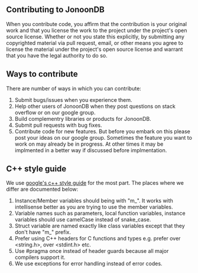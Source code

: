 ## Contributing to JonoonDB
When you contribute code, you affirm that the contribution is your original work and that you license the work to the project under the project's open source license. Whether or not you state this explicitly, by submitting any copyrighted material via pull request, email, or other means you agree to license the material under the project's open source license and warrant that you have the legal authority to do so.

## Ways to contribute
There are number of ways in which you can contribute:

1. Submit bugs/issues when you experience them.
2. Help other users of JonoonDB when they post questions on stack overflow or on our google group.
3. Build complementry libraries or products for JonoonDB.
4. Submit pull requests with bug fixes.
5. Contribute code for new features. But before you embark on this please post your ideas on our google group. Sometimes the feature you want to work on may already be in progress. At other times it may be implmented in a better way if discussed before implmentation.

## C++ style guide 
We use [google's c++ style guide](https://google.github.io/styleguide/cppguide.html) for the most part. The places where we differ are documented below:

1. Instance/Member variables should being with "m_". It works with intellisense better as you are trying to use the member variables.
2. Variable names such as parameters, local function variables, instance variables should use camelCase instead of snake_case.
3. Struct variable are named exactly like class variables except that they don't have "m_" prefix.
4. Prefer using C++ headers for C functions and types e.g. prefer <cstring> over <string.h>, <cstdint> over <stdint.h> etc.
5. Use #pragma once instead of header guards because all major compilers support it.
6. We use exceptions for error handling instead of error codes.
